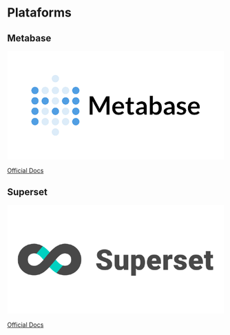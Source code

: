 # Plataforms

## Metabase

![Metabase](./metabase.png)

[Official Docs](https://www.metabase.com/)

## Superset

![SuperSet](./superset.png)

[Official Docs](https://superset.apache.org/)